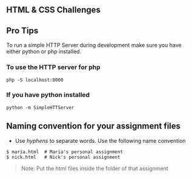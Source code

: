 ## HTML & CSS Challenges

## Pro Tips
To run a simple HTTP Server during development make sure you have either python or php installed.

### To use the HTTP server for php
`php -S localhost:8000`

### If you have python installed
`python -m SimpleHTTServer`

## Naming convention for your assignment files
* Use *hyphens* to separate words. Use the following name convention
```shell
$ maria.html  # Maria's personal assignment
$ nick.html   # Nick's personal assignment
```
> Note: Put the html files inside the folder of that assignment